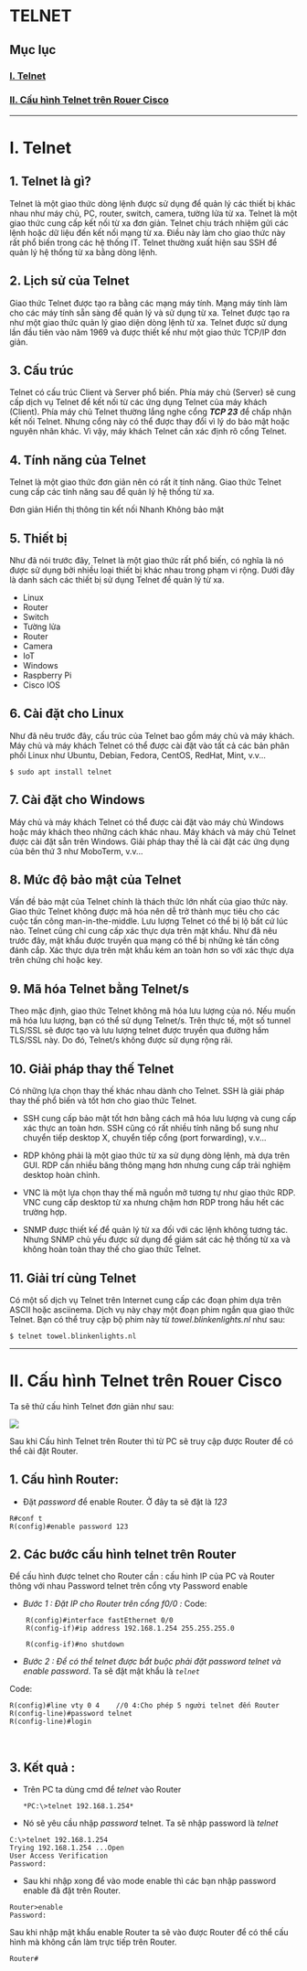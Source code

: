 # TELNET

## Mục lục

### [I. Telnet](#1)
### [II. Cấu hình Telnet trên Rouer Cisco](#2)


-----------------------------------------------------------

# I. Telnet  <a name = "1"></a>
## 1. Telnet là gì?

Telnet là một giao thức dòng lệnh được sử dụng để quản lý các thiết bị khác nhau như máy chủ, PC, router, switch, camera, tường lửa từ xa. Telnet là một giao thức cung cấp kết nối từ xa đơn giản. Telnet chịu trách nhiệm gửi các lệnh hoặc dữ liệu đến kết nối mạng từ xa. Điều này làm cho giao thức này rất phổ biến trong các hệ thống IT. Telnet thường xuất hiện sau SSH để quản lý hệ thống từ xa bằng dòng lệnh.

## 2. Lịch sử của Telnet

Giao thức Telnet được tạo ra bằng các mạng máy tính. Mạng máy tính làm cho các máy tính sẵn sàng để quản lý và sử dụng từ xa. Telnet được tạo ra như một giao thức quản lý giao diện dòng lệnh từ xa. Telnet được sử dụng lần đầu tiên vào năm 1969 và được thiết kế như một giao thức TCP/IP đơn giản.

## 3. Cấu trúc

Telnet có cấu ​​trúc Client và Server phổ biến. Phía máy chủ (Server) sẽ cung cấp dịch vụ Telnet để kết nối từ các ứng dụng Telnet của máy khách (Client). Phía máy chủ Telnet thường lắng nghe cổng ***TCP 23*** để chấp nhận kết nối Telnet. Nhưng cổng này có thể được thay đổi vì lý do bảo mật hoặc nguyên nhân khác. Vì vậy, máy khách Telnet cần xác định rõ cổng Telnet.

## 4. Tính năng của Telnet

Telnet là một giao thức đơn giản nên có rất ít tính năng. Giao thức Telnet cung cấp các tính năng sau để quản lý hệ thống từ xa.

Đơn giản
Hiển thị thông tin kết nối
Nhanh
Không bảo mật


## 5. Thiết bị

Như đã nói trước đây, Telnet là một giao thức rất phổ biến, có nghĩa là nó được sử dụng bởi nhiều loại thiết bị khác nhau trong phạm vi rộng. Dưới đây là danh sách các thiết bị sử dụng Telnet để quản lý từ xa.

- Linux
- Router
- Switch
- Tường lửa
- Router
- Camera
- IoT
- Windows
- Raspberry Pi
- Cisco IOS

## 6. Cài đặt cho Linux

Như đã nêu trước đây, cấu trúc của Telnet bao gồm máy chủ và máy khách. Máy chủ và máy khách Telnet có thể được cài đặt vào tất cả các bản phân phối Linux như Ubuntu, Debian, Fedora, CentOS, RedHat, Mint, v.v...

`
$ sudo apt install telnet
`

## 7. Cài đặt cho Windows

Máy chủ và máy khách Telnet có thể được cài đặt vào máy chủ Windows hoặc máy khách theo những cách khác nhau. Máy khách và máy chủ Telnet được cài đặt sẵn trên Windows. Giải pháp thay thế là cài đặt các ứng dụng của bên thứ 3 như MoboTerm, v.v...

## 8. Mức độ bảo mật của Telnet

Vấn đề bảo mật của Telnet chính là thách thức lớn nhất của giao thức này. Giao thức Telnet không được mã hóa nên dễ trở thành mục tiêu cho các cuộc tấn công man-in-the-middle. Lưu lượng Telnet có thể bị lộ bất cứ lúc nào. Telnet cũng chỉ cung cấp xác thực dựa trên mật khẩu. Như đã nêu trước đây, mật khẩu được truyền qua mạng có thể bị những kẻ tấn công đánh cắp. Xác thực dựa trên mật khẩu kém an toàn hơn so với xác thực dựa trên chứng chỉ hoặc key.

## 9. Mã hóa Telnet bằng Telnet/s

Theo mặc định, giao thức Telnet không mã hóa lưu lượng của nó. Nếu muốn mã hóa lưu lượng, bạn có thể sử dụng Telnet/s. Trên thực tế, một số tunnel TLS/SSL sẽ được tạo và lưu lượng telnet được truyền qua đường hầm TLS/SSL này. Do đó, Telnet/s không được sử dụng rộng rãi.

## 10. Giải pháp thay thế Telnet

Có những lựa chọn thay thế khác nhau dành cho Telnet. SSH là giải pháp thay thế phổ biến và tốt hơn cho giao thức Telnet.

- SSH cung cấp bảo mật tốt hơn bằng cách mã hóa lưu lượng và cung cấp xác thực an toàn hơn. SSH cũng có rất nhiều tính năng bổ sung như chuyển tiếp desktop X, chuyển tiếp cổng (port forwarding), v.v...
- RDP không phải là một giao thức từ xa sử dụng dòng lệnh, mà dựa trên GUI. RDP cần nhiều băng thông mạng hơn nhưng cung cấp trải nghiệm desktop hoàn chỉnh.

- VNC là một lựa chọn thay thế mã nguồn mở tương tự như giao thức RDP. VNC cung cấp desktop từ xa nhưng chậm hơn RDP trong hầu hết các trường hợp.
- SNMP được thiết kế để quản lý từ xa đối với các lệnh không tương tác. Nhưng SNMP chủ yếu được sử dụng để giám sát các hệ thống từ xa và không hoàn toàn thay thế cho giao thức Telnet.


## 11. Giải trí cùng Telnet

Có một số dịch vụ Telnet trên Internet cung cấp các đoạn phim dựa trên ASCII hoặc asciinema. Dịch vụ này chạy một đoạn phim ngắn qua giao thức Telnet. Bạn có thể truy cập bộ phim này từ *towel.blinkenlights.nl* như sau:

`
$ telnet towel.blinkenlights.nl
`

--------------------------------------------------

# II. Cấu hình Telnet trên Rouer Cisco<a name = "2"></a>

Ta sẽ thử cấu hình Telnet đơn giản như sau:

<img src = "https://i.imgur.com/BAE7koq.png">

Sau khi Cấu hình Telnet trên Router thì từ PC sẽ truy cập được Router để có thể cài đặt Router.
## 1. Cấu hình Router:
- Đặt *password* để enable Router. Ở đây ta sẽ đặt là *123*

```
R#conf t
R(config)#enable password 123
```

## 2. Các bước cấu hình telnet trên Router
Để cấu hình được telnet cho Router cần :
cấu hình IP của PC và Router thông với nhau
Password telnet trên cổng vty
Password enable
- *Bước 1 : Đặt IP cho Router trên cổng f0/0 :*
Code:
```
    R(config)#interface fastEthernet 0/0
    R(config-if)#ip address 192.168.1.254 255.255.255.0

    R(config-if)#no shutdown
```
- *Bước 2 : Để có thể telnet được bắt buộc phải đặt password telnet và enable password*. Ta sẽ đặt mật khẩu là  *`telnet`*

Code:
```
R(config)#line vty 0 4    //0 4:Cho phép 5 người telnet đến Router
R(config-line)#password telnet
R(config-line)#login
```
​
## 3. Kết quả :
- Trên PC ta dùng cmd để *telnet* vào Router

    `*PC:\>telnet 192.168.1.254​*`
- Nó sẽ yêu cầu nhập *password* telnet. Ta sẽ nhập password là *telnet*
```
C:\>telnet 192.168.1.254
Trying 192.168.1.254 ...Open
User Access Verification
Password: 
```
- Sau khi nhập xong để vào mode enable thì các bạn nhập password enable đã đặt trên Router.
```
Router>enable 
Password: 
```
Sau khi nhập mật khẩu enable Router ta sẽ vào được Router để có thể cấu hình mà không cần làm trực tiếp trên Router.
```
Router#
```
